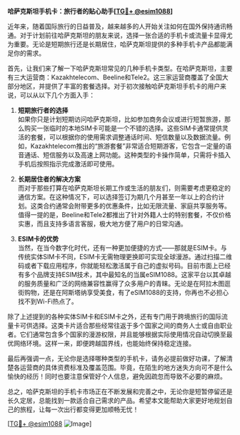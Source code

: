 **哈萨克斯坦手机卡：旅行者的贴心助手[[TG💪+ @esim1088](https://t.me/s/esim1088)]**

近年来，随着国际旅行的日益普及，越来越多的人开始关注如何在国外保持通讯畅通。对于计划前往哈萨克斯坦的朋友来说，选择一张合适的手机卡或流量卡显得尤为重要。无论是短期旅行还是长期居住，哈萨克斯坦提供的多种手机卡产品都能满足你的需求。

首先，让我们来了解一下哈萨克斯坦常见的几种手机卡类型。在哈萨克斯坦，主要有三大运营商：Kazakhtelecom、Beeline和Tele2。这三家运营商覆盖了全国大部分地区，并提供了丰富的套餐选择。对于初次接触哈萨克斯坦手机卡的用户来说，可以从以下几个方面入手：

1. **短期旅行者的选择**  
如果你只是计划短期访问哈萨克斯坦，比如参加商务会议或进行短暂旅游，那么购买一张临时的本地SIM卡可能是一个不错的选择。这些SIM卡通常提供灵活的套餐，可以根据你的使用需求调整通话时间、短信数量以及数据流量。例如，Kazakhtelecom推出的“旅游套餐”非常适合短期游客，它包含一定量的语音通话、短信服务以及高速上网功能。这种类型的卡操作简单，只需将卡插入手机后按照指示完成激活即可使用。

2. **长期居住者的解决方案**  
而对于那些打算在哈萨克斯坦长期工作或生活的朋友们，则需要考虑更稳定的通信方案。在这种情况下，可以选择签订为期几个月甚至一年以上的合约计划。这类合约通常会附带更多的优惠条件，比如无限流量、家庭共享服务等。值得一提的是，Beeline和Tele2都推出了针对外籍人士的特别套餐，不仅价格实惠，而且支持多语言客服，极大地方便了用户的日常沟通。

3. **ESIM卡的优势**  
当然，在当今数字化时代，还有一种更加便捷的方式——那就是ESIM卡。与传统实体SIM卡不同，ESIM卡无需物理更换即可实现全球漫游。通过扫描二维码或者下载应用程序，你就能轻松激活属于自己的虚拟号码。目前市面上已经有多个品牌支持ESIM技术，其中最知名的当属eSIM1088。这家平台以其卓越的服务质量和广泛的网络兼容性赢得了众多用户的青睐。无论是在阿拉木图逛街购物，还是在阿斯塔纳享受美食，有了eSIM1088的支持，你再也不必担心找不到Wi-Fi热点了。

除了上述提到的各种实体SIM卡和ESIM卡之外，还有专门用于跨境旅行的国际流量卡可供选择。这类卡片适合那些经常往返于多个国家之间的商务人士或自由职业者。它们通常包含多个国家的漫游权限，并且能够根据实际使用情况自动切换至最优网络环境。这样一来，即便跨越国界线，也能始终保持稳定连接。

最后再强调一点，无论你是选择哪种类型的手机卡，请务必提前做好功课，了解清楚各运营商的具体资费标准及覆盖范围。毕竟，在陌生的地方迷失方向可不是什么愉快的经历！同时也要注意保管好个人信息，避免因疏忽而导致不必要的麻烦。

总之，哈萨克斯坦的手机卡市场正在不断发展和完善之中，无论你是短暂停留还是长久定居，总能找到一款适合自己需求的产品。希望本文能帮助大家更好地规划自己的旅程，让每一次出行都变得更加顺畅无忧！

[[TG💪+ @esim1088](https://t.me/s/esim1088) ![Image](https://i.postimg.cc/4NQfJmqS/Snipaste-2025-05-13-00-14-12.png)]